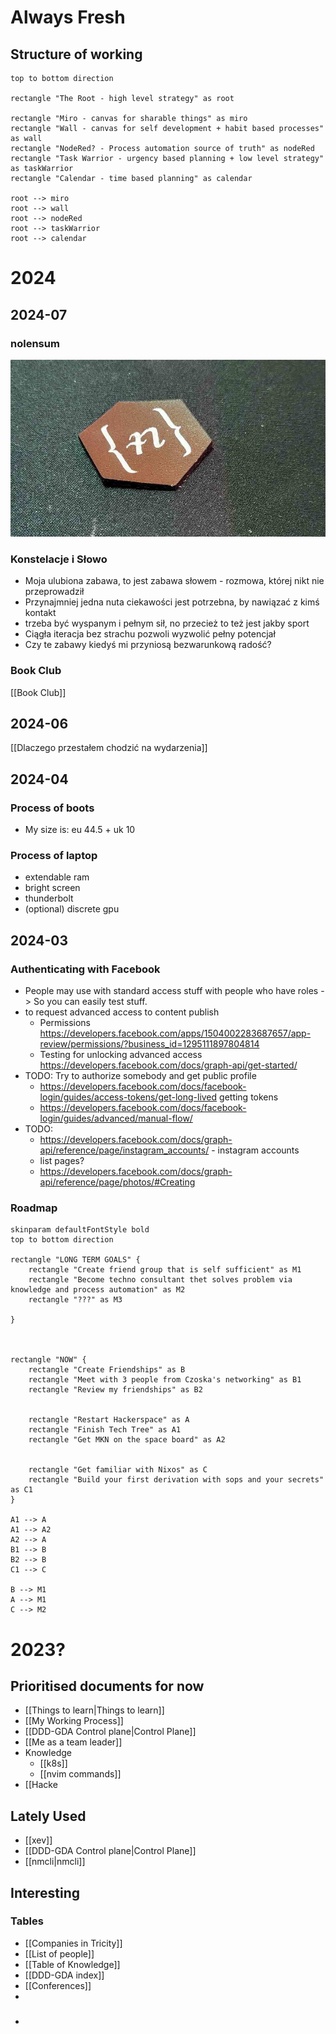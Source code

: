 # Always Fresh

## Structure of working

```plantuml
top to bottom direction

rectangle "The Root - high level strategy" as root

rectangle "Miro - canvas for sharable things" as miro
rectangle "Wall - canvas for self development + habit based processes" as wall
rectangle "NodeRed? - Process automation source of truth" as nodeRed
rectangle "Task Warrior - urgency based planning + low level strategy" as taskWarrior
rectangle "Calendar - time based planning" as calendar

root --> miro
root --> wall
root --> nodeRed 
root --> taskWarrior
root --> calendar

```


# 2024

## 2024-07

### nolensum

![nolensum w skórze](images/nolensum-horizontal.jpg)

### Konstelacje i Słowo

- Moja ulubiona zabawa, to jest zabawa słowem - rozmowa, której nikt nie przeprowadził
- Przynajmniej jedna nuta ciekawości jest potrzebna, by nawiązać z kimś kontakt
- trzeba być wyspanym i pełnym sił, no przecież to też jest jakby sport
- Ciągła iteracja bez strachu pozwoli wyzwolić pełny potencjał
- Czy te zabawy kiedyś mi przyniosą bezwarunkową radość?

### Book Club

[[Book Club]]

## 2024-06

[[Dlaczego przestałem chodzić na wydarzenia]]

## 2024-04

### Process of boots

- My size is: eu 44.5 + uk 10

### Process of laptop

- extendable ram
- bright screen
- thunderbolt
- (optional) discrete gpu

## 2024-03

### Authenticating with Facebook

- People may use with standard access stuff with people who have roles -> So you can easily test stuff.
- to request advanced access to content publish
    - Permissions https://developers.facebook.com/apps/1504002283687657/app-review/permissions/?business_id=1295111897804814
    - Testing for unlocking advanced access https://developers.facebook.com/docs/graph-api/get-started/
- TODO: Try to authorize somebody and get public profile
    - https://developers.facebook.com/docs/facebook-login/guides/access-tokens/get-long-lived getting tokens
    - https://developers.facebook.com/docs/facebook-login/guides/advanced/manual-flow/
- TODO:
    - https://developers.facebook.com/docs/graph-api/reference/page/instagram_accounts/ - instagram accounts
    - list pages?
    - https://developers.facebook.com/docs/graph-api/reference/page/photos/#Creating

### Roadmap

```plantuml
skinparam defaultFontStyle bold
top to bottom direction

rectangle "LONG TERM GOALS" {
    rectangle "Create friend group that is self sufficient" as M1
    rectangle "Become techno consultant thet solves problem via knowledge and process automation" as M2
    rectangle "???" as M3

}



rectangle "NOW" {
    rectangle "Create Friendships" as B
    rectangle "Meet with 3 people from Czoska's networking" as B1
    rectangle "Review my friendships" as B2
    
    
    rectangle "Restart Hackerspace" as A
    rectangle "Finish Tech Tree" as A1
    rectangle "Get MKN on the space board" as A2
    
    
    rectangle "Get familiar with Nixos" as C
    rectangle "Build your first derivation with sops and your secrets" as C1
}

A1 --> A
A1 --> A2
A2 --> A
B1 --> B
B2 --> B
C1 --> C

B --> M1
A --> M1
C --> M2

```


# 2023?

## Prioritised documents for now

- [[Things to learn|Things to learn]]
- [[My Working Process]]
- [[DDD-GDA Control plane|Control Plane]]
- [[Me as a team leader]]
- Knowledge
    - [[k8s]]
    - [[nvim commands]]
- [[Hacke

## Lately Used

- [[xev]]
- [[DDD-GDA Control plane|Control Plane]]
- [[nmcli|nmcli]]

## Interesting

### Tables

- [[Companies in Tricity]]
- [[List of people]]
- [[Table of Knowledge]]
- [[DDD-GDA index]]
- [[Conferences]]
-
- ###
